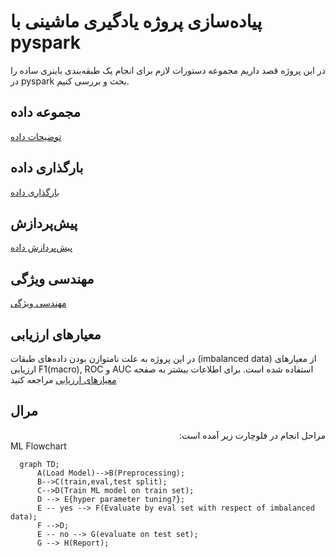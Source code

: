 # پیاده‌سازی پروژه یادگیری ماشینی با pyspark
در این پروژه قصد داریم مجموعه دستورات لازم برای انجام یک طبقه‌بندی باینری ساده را در pyspark بحث و بررسی کنیم.


## مجموعه داده
[توضیحات داده](./data_description.md)
## بارگذاری داده
[بارگذاری داده](./data_load.md)
## پیش‌پردازش
[پیش‌پردازش داده](./data_preprocess.md)
## مهندسی ویژگی
[مهندسی ویژگی](./feature_engineering.md)
## معیارهای ارزیابی
در این پروژه به علت نامتوازن بودن داده‌های طبقات (imbalanced data) از معیارهای ارزیابی F1(macro), ROC و AUC 
استفاده شده است. برای اطلاعات بیشتر به صفحه [معیارهای ارزیابی](./evaluation_metrics.md) مراجعه کنید

## مرال 
  
  
<div dir="rtl">
مراحل انجام در فلوچارت زیر آمده است:
</div

  
### ML Flowchart

```mermaid
  graph TD;
      A(Load Model)-->B(Preprocessing);
      B-->C(train,eval,test split);
      C-->D(Train ML model on train set);
      D --> E{hyper parameter tuning?};
      E -- yes --> F(Evaluate by eval set with respect of imbalanced data);
      F -->D;
      E -- no --> G(evaluate on test set);
      G --> H(Report);
```
